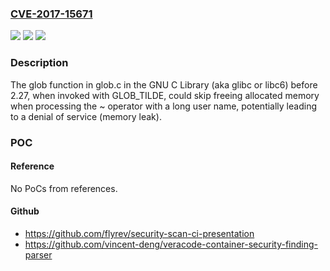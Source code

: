 ### [CVE-2017-15671](https://cve.mitre.org/cgi-bin/cvename.cgi?name=CVE-2017-15671)
![](https://img.shields.io/static/v1?label=Product&message=n%2Fa&color=blue)
![](https://img.shields.io/static/v1?label=Version&message=n%2Fa&color=blue)
![](https://img.shields.io/static/v1?label=Vulnerability&message=n%2Fa&color=brighgreen)

### Description

The glob function in glob.c in the GNU C Library (aka glibc or libc6) before 2.27, when invoked with GLOB_TILDE, could skip freeing allocated memory when processing the ~ operator with a long user name, potentially leading to a denial of service (memory leak).

### POC

#### Reference
No PoCs from references.

#### Github
- https://github.com/flyrev/security-scan-ci-presentation
- https://github.com/vincent-deng/veracode-container-security-finding-parser

